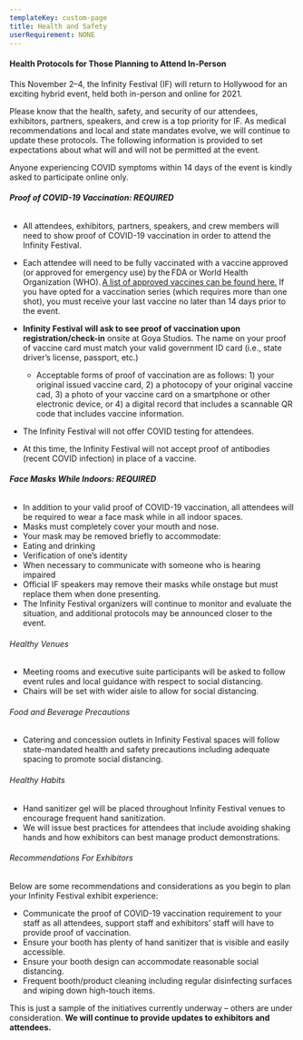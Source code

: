 ```yaml
---
templateKey: custom-page
title: Health and Safety
userRequirement: NONE
---
```

#### **Health Protocols for Those Planning to Attend In-Person**

This November 2–4, the Infinity Festival (IF) will return to Hollywood for an exciting hybrid event, held both in-person and online for 2021.

Please know that the health, safety, and security of our attendees, exhibitors, partners, speakers, and crew is a top priority for IF. As medical recommendations and local and state mandates evolve, we will continue to update these protocols. The following information is provided to set expectations about what will and will not be permitted at the event. 

Anyone experiencing COVID symptoms within 14 days of the event is kindly asked to participate online only. 

###### **Proof of COVID-19 Vaccination: REQUIRED**

* All attendees, exhibitors, partners, speakers, and crew members will need to show proof of COVID-19 vaccination in order to attend the Infinity Festival. 
* Each attendee will need to be fully vaccinated with a vaccine approved (or approved for emergency use) by the FDA or World Health Organization (WHO). <a href="https://covid19.trackvaccines.org/agency/who/" target=”_blank”>A list of approved vaccines can be found here.</a> If you have opted for a vaccination series (which requires more than one shot), you must receive your last vaccine no later than 14 days prior to the event. 
* **Infinity Festival** **will ask to see proof of vaccination upon registration/check-in** onsite at Goya Studios. The name on your proof of vaccine card must match your valid government ID card (i.e., state driver’s license, passport, etc.)

  * Acceptable forms of proof of vaccination are as follows: 1) your original issued vaccine card, 2) a photocopy of your original vaccine cad, 3) a photo of your vaccine card on a smartphone or other electronic device, or 4) a digital record that includes a scannable QR code that includes vaccine information. 
* The Infinity Festival will not offer COVID testing for attendees. 
* At this time, the Infinity Festival will not accept proof of antibodies (recent COVID infection) in place of a vaccine. 

###### **Face Masks While Indoors: REQUIRED**

* In addition to your valid proof of COVID-19 vaccination, all attendees will be required to wear a face mask while in all indoor spaces. 
* Masks must completely cover your mouth and nose. 
* Your mask may be removed briefly to accommodate: 
* Eating and drinking
* Verification of one’s identity
* When necessary to communicate with someone who is hearing impaired 
* Official IF speakers may remove their masks while onstage but must replace them when done presenting. 
* The Infinity Festival organizers will continue to monitor and evaluate the situation, and additional protocols may be announced closer to the event.  

###### Healthy Venues 

* Meeting rooms and executive suite participants will be asked to follow event rules and local guidance with respect to social distancing. 
* Chairs will be set with wider aisle to allow for social distancing. 

###### Food and Beverage Precautions

* Catering and concession outlets in Infinity Festival spaces will follow state-mandated health and safety precautions including adequate spacing to promote social distancing. 

###### Healthy Habits

* Hand sanitizer gel will be placed throughout Infinity Festival venues to encourage frequent hand sanitization. 
* We will issue best practices for attendees that include avoiding shaking hands and how exhibitors can best manage product demonstrations. 

###### Recommendations For Exhibitors 

Below are some recommendations and considerations as you begin to plan your Infinity Festival exhibit experience: 

* Communicate the proof of COVID-19 vaccination requirement to your staff as all attendees, support staff and exhibitors’ staff will have to provide proof of vaccination. 
* Ensure your booth has plenty of hand sanitizer that is visible and easily accessible. 
* Ensure your booth design can accommodate reasonable social distancing. 
* Frequent booth/product cleaning including regular disinfecting surfaces and wiping down high-touch items. 

This is just a sample of the initiatives currently underway – others are under consideration. **We will continue to provide updates to exhibitors and attendees.**